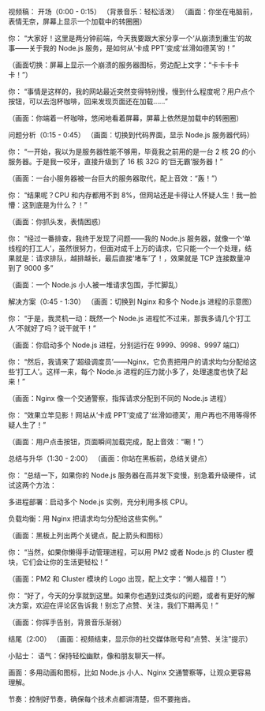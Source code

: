 视频稿：
开场（0:00 - 0:15）
（背景音乐：轻松活泼）
（画面：你坐在电脑前，表情无奈，屏幕上显示一个加载中的转圈圈）

你：
“大家好！这里是两分钟前端，今天我要跟大家分享一个‘从崩溃到重生’的故事——关于我的 Node.js 服务，是如何从‘卡成 PPT’变成‘丝滑如德芙’的！”

（画面切换：屏幕上显示一个崩溃的服务器图标，旁边配上文字：“卡卡卡卡卡！”）

你：
“事情是这样的，我的网站最近突然变得特别慢，慢到什么程度呢？用户点个按钮，可以去泡杯咖啡，回来发现页面还在加载……”

（画面：你端着一杯咖啡，悠闲地看着屏幕，屏幕上依然是加载中的转圈圈）

问题分析（0:15 - 0:45）
（画面：切换到代码界面，显示 Node.js 服务器代码）

你：
“一开始，我以为是服务器性能不够用，毕竟我之前用的是一台 2 核 2G 的小服务器。于是我一咬牙，直接升级到了 16 核 32G 的‘巨无霸’服务器！”

（画面：一台小服务器被一台巨大的服务器取代，配上音效：“轰！”）

你：
“结果呢？CPU 和内存都用不到 8%，但网站还是卡得让人怀疑人生！我一脸懵：这到底是为什么？！”

（画面：你抓头发，表情困惑）

你：
“经过一番排查，我终于发现了问题——我的 Node.js 服务器，就像一个‘单线程的打工人’，虽然很努力，但面对成千上万的请求，它只能一个一个处理，结果就是：请求排队，越排越长，最后直接‘堵车’了！，效果就是 TCP 连接数量冲到了 9000 多”

（画面：一个 Node.js 小人被一堆请求包围，手忙脚乱）

解决方案（0:45 - 1:30）
（画面：切换到 Nginx 和多个 Node.js 进程的示意图）

你：
“于是，我灵机一动：既然一个 Node.js 进程忙不过来，那我多请几个‘打工人’不就好了吗？说干就干！”

（画面：你启动多个 Node.js 进程，分别运行在 9999、9998、9997 端口）

你：
“然后，我请来了‘超级调度员’——Nginx，它负责把用户的请求均匀分配给这些‘打工人’。这样一来，每个 Node.js 进程的压力就小多了，处理速度也快了起来！”

（画面：Nginx 像一个交通警察，指挥请求分配到不同的 Node.js 进程）

你：
“效果立竿见影！网站从‘卡成 PPT’变成了‘丝滑如德芙’，用户再也不用等得怀疑人生了！”

（画面：用户点击按钮，页面瞬间加载完成，配上音效：“唰！”）

总结与升华（1:30 - 2:00）
（画面：你站在黑板前，总结关键点）

你：
“总结一下，如果你的 Node.js 服务器在高并发下变慢，别急着升级硬件，试试这两个方法：

多进程部署：启动多个 Node.js 实例，充分利用多核 CPU。

负载均衡：用 Nginx 把请求均匀分配给这些实例。”

（画面：黑板上列出两个关键点，配上箭头和图标）

你：
“当然，如果你懒得手动管理进程，可以用 PM2 或者 Node.js 的 Cluster 模块，它们会让你的生活更轻松！”

（画面：PM2 和 Cluster 模块的 Logo 出现，配上文字：“懒人福音！”）

你：
“好了，今天的分享就到这里。如果你也遇到过类似的问题，或者有更好的解决方案，欢迎在评论区告诉我！别忘了点赞、关注，我们下期再见！”

（画面：你挥手告别，背景音乐渐弱）

结尾（2:00）
（画面：视频结束，显示你的社交媒体账号和“点赞、关注”提示）

小贴士：
语气：保持轻松幽默，像和朋友聊天一样。

画面：多用动画和图标，比如 Node.js 小人、Nginx 交通警察等，让观众更容易理解。

节奏：控制好节奏，确保每个技术点都讲清楚，但不要拖沓。
